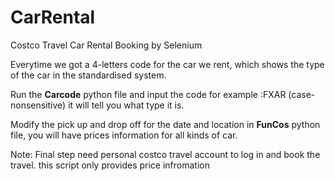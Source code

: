 # CarRental
Costco Travel Car Rental Booking  by  Selenium 



Everytime we got a 4-letters code for the car we rent, which shows the type of the car in  the standardised system.

Run the **Carcode** python file and input the code for example :FXAR (case-nonsensitive)  it will tell you what type it is.




Modify the pick up and drop off for the date and location in  **FunCos** python file, you will have prices information for all kinds of car.  


Note: Final step need personal costco travel account to log in and book the travel. this script only provides price infromation 
